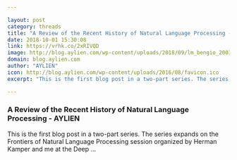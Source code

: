 ```yaml
---

layout: post
category: threads
title: "A Review of the Recent History of Natural Language Processing - AYLIEN"
date: 2018-10-01 15:30:08
link: https://vrhk.co/2xRIVQD
image: http://blog.aylien.com/wp-content/uploads/2018/09/lm_bengio_2003.png
domain: blog.aylien.com
author: "AYLIEN"
icon: http://blog.aylien.com/wp-content/uploads/2016/08/favicon.ico
excerpt: "This is the first blog post in a two-part series. The series expands on the Frontiers of Natural Language Processing session organized by Herman Kamper and me at the Deep …"

---
```


### A Review of the Recent History of Natural Language Processing - AYLIEN

This is the first blog post in a two-part series. The series expands on the Frontiers of Natural Language Processing session organized by Herman Kamper and me at the Deep …